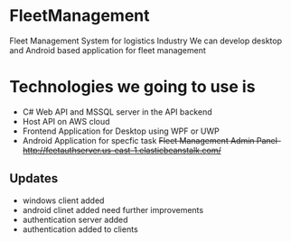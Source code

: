 # FleetManagement
Fleet Management System for logistics Industry
We can develop desktop and Android based application for fleet management
# Technologies we going to use is 
* C# Web API and MSSQL server in the API backend
* Host API on AWS cloud
* Frontend Application for Desktop using WPF or UWP
* Android Application for specfic task
~~Fleet Management Admin Panel- http://feetauthserver.us-east-1.elasticbeanstalk.com/~~
## Updates
* windows client added
* android clinet added need further improvements
* authentication server added
* authentication added to clients
